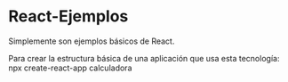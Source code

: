 # React-Ejemplos
Simplemente son ejemplos básicos de React.

Para crear la estructura básica de una aplicación que usa esta tecnología:
npx create-react-app calculadora
